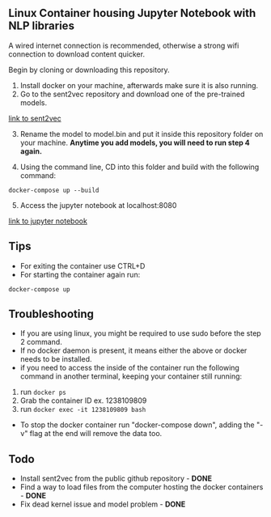 ## Linux Container housing Jupyter Notebook with NLP libraries

A wired internet connection is recommended, otherwise a strong wifi connection to download content quicker.

Begin by cloning or downloading this repository.

1. Install docker on your machine, afterwards make sure it is also running.
2. Go to the sent2vec repository and download one of the pre-trained models.

[link to sent2vec](https://github.com/epfml/sent2vec)

3. Rename the model to model.bin and put it inside this repository folder on your machine. **Anytime you add models, you will need to run step 4 again.**

4. Using the command line, CD into this folder and build with the following command:

`docker-compose up --build`

5. Access the jupyter notebook at localhost:8080

[link to jupyter notebook](http://localhost:8080)

## Tips

- For exiting the container use CTRL+D
- For starting the container again run:

`docker-compose up`

## Troubleshooting

- If you are using linux, you might be required to use sudo before the step 2 command.
- If no docker daemon is present, it means either the above or docker needs to be installed.
- if you need to access the inside of the container run the following command in another terminal, keeping your container still running:

1. run `docker ps`
2. Grab the container ID ex. 1238109809
3. run `docker exec -it 1238109809 bash`

- To stop the docker container run "docker-compose down", adding the "-v" flag at the end will remove the data too.

## Todo

- Install sent2vec from the public github repository - **DONE**
- Find a way to load files from the computer hosting the docker containers - **DONE**
- Fix dead kernel issue and model problem - **DONE**
